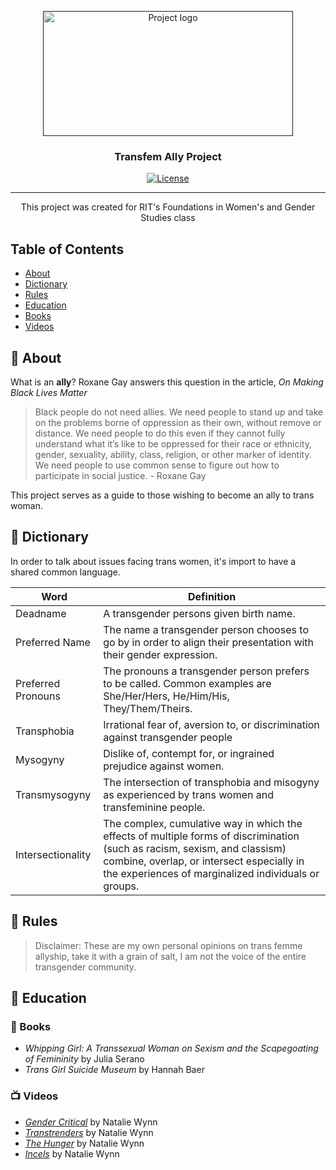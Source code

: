 <p align="center">
  <a href="" rel="noopener">
 <img width=400px height=200px src="https://vectorflags.s3-us-west-2.amazonaws.com/flags/org-trans-square-01.png" alt="Project logo"></a>
</p>

<h3 align="center">Transfem Ally Project</h3>

<div align="center">
  
  [![License](https://img.shields.io/github/license/sapph2c/homelab?style=for-the-badge&logo=gnu&logoColor=white)](/LICENSE)

</div>

---

<p align="center"> This project was created for RIT's Foundations in Women's and Gender Studies class
    <br> 
</p>

## Table of Contents
- [About](#about)
- [Dictionary](#dictionary)
- [Rules](#rules)
- [Education](#education)
- [Books](#books)
- [Videos](#videos)

## :tea: About <a name = "about"></a>

What is an **ally**? Roxane Gay answers this question in the article, *On Making Black Lives Matter*

> Black people do not need allies. We need people to stand up and take on the problems borne of
> oppression as their own, without remove or distance.
> We need people to do this even if they cannot fully understand what it’s like to be oppressed for
> their race or ethnicity, gender, sexuality, ability, class, religion, or other marker of identity.
> We need people to use common sense to figure out how to participate in social justice. - Roxane Gay

This project serves as a guide to those wishing to become an ally to trans woman.

## :speech_balloon: Dictionary <a name = "dictionary"></a>

In order to talk about issues facing trans women, it's import to have a shared common language.

| Word    | Definition |
| -------- | ------- |
| Deadname  | A transgender persons given birth name. |
| Preferred Name | The name a transgender person chooses to go by in order to align their presentation with their gender expression. |
| Preferred Pronouns | The pronouns a transgender person prefers to be called. Common examples are She/Her/Hers, He/Him/His, They/Them/Theirs. |
| Transphobia | Irrational fear of, aversion to, or discrimination against transgender people |
| Mysogyny | Dislike of, contempt for, or ingrained prejudice against women. |
| Transmysogyny | The intersection of transphobia and misogyny as experienced by trans women and transfeminine people. |
| Intersectionality | The complex, cumulative way in which the effects of multiple forms of discrimination (such as racism, sexism, and classism) combine, overlap, or intersect especially in the experiences of marginalized individuals or groups. |

## :ledger: Rules <a name = "rules"></a>

> Disclaimer: These are my own personal opinions on trans femme allyship, take it with a grain of salt, I am not the voice of the entire transgender community.

##  :pencil: Education <a name = "education"></a>

### :book: Books <a name = "books"></a>
- *Whipping Girl: A Transsexual Woman on Sexism and the Scapegoating of Femininity* by Julia Serano
- *Trans Girl Suicide Museum* by Hannah Baer

### :tv: Videos <a name = "videos"></a>
- [*Gender Critical*](https://www.youtube.com/watch?v=1pTPuoGjQsI&t=7s) by Natalie Wynn
- [*Transtrenders*](https://www.youtube.com/watch?v=EdvM_pRfuFM&t=2s) by Natalie Wynn
- [*The Hunger*](https://www.youtube.com/watch?v=RTRT794IQBg) by Natalie Wynn
- [*Incels*](https://www.youtube.com/watch?v=fD2briZ6fB0) by Natalie Wynn
